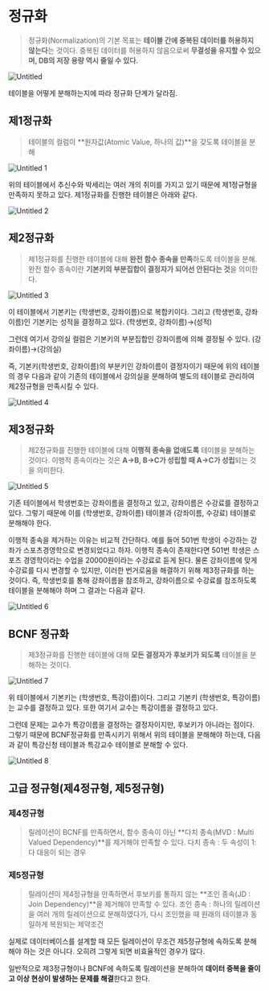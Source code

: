 # 정규화

> 정규화(Normalization)의 기본 목표는 **테이블 간에 중복된 데이터를 허용하지 않는다**는 것이다. 중복된 데이터를 허용하지 않음으로써 **무결성을 유지할 수 있으며, DB의 저장 용량 역시 줄일 수 있다.**
> 

![Untitled](https://user-images.githubusercontent.com/55426397/177662707-a730f355-0834-4333-8963-9def2a5e4b87.png)

테이블을 어떻게 분해하는지에 따라 정규화 단계가 달라짐. 

## 제1정규화

> 테이블의 컬럼이 **원자값(Atomic Value, 하나의 값)**을 갖도록 테이블을 분해
> 

![Untitled 1](https://user-images.githubusercontent.com/55426397/177662681-6c9b8457-dbeb-488c-bf19-82bf8d66784f.png)


위의 테이블에서 추신수와 박세리는 여러 개의 취미를 가지고 있기 때문에 제1정규형을 만족하지 못하고 있다. 제1정규화를 진행한 테이블은 아래와 같다.

![Untitled 2](https://user-images.githubusercontent.com/55426397/177662723-cc2a0eca-e0f1-44e0-af61-2f73aeab202a.png)

## 제2정규화

> 제1정규화를 진행한 테이블에 대해 **완전 함수 종속을 만족**하도록 테이블을 분해. 완전 함수 종속이란 **기본키의 부분집합이 결정자가 되어선 안된다는 것**을 의미한다.
> 

![Untitled 3](https://user-images.githubusercontent.com/55426397/177662746-8c5e669d-f40b-4e2e-8568-102e5198e1a1.png)

이 테이블에서 기본키는 (학생번호, 강좌이름)으로 복합키이다. 그리고 (학생번호, 강좌이름)인 기본키는 성적을 결정하고 있다. (학생번호, 강좌이름)→(성적)

그런데 여기서 강의실 컬럼은 기본키의 부분집합인 강좌이름에 의해 결정될 수 있다. (강좌이름)→(강의실)

즉, 기본키(학생번호, 강좌이름)의 부분키인 강좌이름이 결정자이기 때문에 위의 테이블의 경우 다음과 같이 기존의 테이블에서 강의실을 분해하여 별도의 테이블로 관리하여 제2정규형을 만족시킬 수 있다.

![Untitled 4](https://user-images.githubusercontent.com/55426397/177662779-f2d3c039-1557-4918-a8e6-8d42a74edbb9.png)

## 제3정규화

> 제2정규화를 진행한 테이블에 대해 **이행적 종속을 없애도록** 테이블을 분해하는 것이다. 이행적 종속이라는 것은 **A→B, B→C가 성립할 때 A→C가 성립**되는 것을 의미한다.
> 

![Untitled 5](https://user-images.githubusercontent.com/55426397/177662792-ea947fc1-ce57-4ea8-adfa-81aeb7bc8a2c.png)

기존 테이블에서 학생번호는 강좌이름을 결정하고 있고, 강좌이름은 수강료를 결정하고 있다. 그렇기 때문에 이를 (학생번호, 강좌이름) 테이블과 (강좌이름, 수강료) 테이블로 분해해야 한다.

이행적 종속을 제거하는 이유는 비교적 간단하다. 예를 들어 501번 학생이 수강하는 강좌가 스포츠경영학으로 변경되었다고 하자. 이행적 종속이 존재한다면 501번 학생은 스포츠 경영학이라는 수업을 20000원이라는 수강료로 듣게 된다. 물론 강좌이름에 맞게 수강료를 다시 변경할 수 있지만, 이러한 번거로움을 해결하기 위해 제3정규화를 하는 것이다. 즉, 학생번호를 통해 강좌이름을 참조하고, 강좌이름으로 수강료를 참조하도록 테이블을 분해해야 하며 그 결과는 다음과 같다.

![Untitled 6](https://user-images.githubusercontent.com/55426397/177662796-4c6a3386-8313-411c-bc68-9d0208c3e636.png)

## BCNF 정규화

> 제3정규화를 진행한 테이블에 대해 **모든 결정자가 후보키가 되도록** 테이블을 분해하는 것이다.
> 

![Untitled 7](https://user-images.githubusercontent.com/55426397/177662799-bdbde761-7bdf-458e-98f6-e54eef6edfac.png)

위 테이블에서 기본키는 (학생번호, 특강이름)이다. 그리고 기본키 (학생번호, 특강이름)는 교수를 결정하고 있다. 또한 여기서 교수는 특강이름을 결정하고 있다.

그런데 문제는 교수가 특강이름을 결정하는 결정자이지만, 후보키가 아니라는 점이다. 그렇기 때문에 BCNF정규화를 만족시키기 위해서 위의 테이블을 분해해야 하는데, 다음과 같이 특강신청 테이블과 특강교수 테이블로 분해할 수 있다.

![Untitled 8](https://user-images.githubusercontent.com/55426397/177662801-ad4c53a4-eeb0-49a0-bbbe-085a224e2f99.png)

## 고급 정규형(제4정규형, 제5정규형)

### 제4정규형

> 릴레이션이 BCNF를 만족하면서, 함수 종속이 아닌 **다치 종속(MVD : Multi Valued Dependency)**를 제거해야 만족할 수 있다.
다치 종속 : 두 속성이 1:다 대응이 되는 경우
> 

### 제5정규형

> 릴레이션이 제4정규형을 만족하면서 후보키를 통하지 않는 **조인 종속(JD : Join Dependency)**을 제거해야 만족할 수 있다.
조인 종속 : 하나의 릴레이션을 여러 개의 릴레이션으로 분해하였다가, 다시 조인했을 때 원래의 테이블과 동일하게 복원되는 제약조건
> 

실제로 데이터베이스를 설계할 때 모든 릴레이션이 무조건 제5정규형에 속하도록 분해해야 하는 것은 아니다. 오히려 그렇게 되면 비효율적인 경우가 많다.

일반적으로 제3정규형이나 BCNF에 속하도록 릴레이션을 분해하여 **데이터 중복을 줄이고 이상 현상이 발생하는 문제를 해결**한다고 한다.
